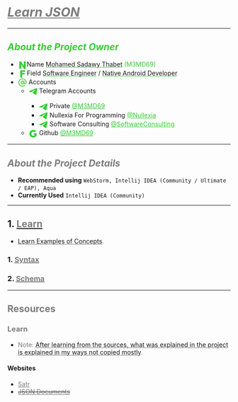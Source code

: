 # <u style="font-style: italic; color: #7c7c7c;">Learn JSON</u>

---

## <span style="font-style: italic; color: limeGreen;">About the Project Owner</span>

- <img width="20" src="readme_file_source/icons/n_letter_icon.svg" alt="N Letter" style="vertical-align: middle;"/>Name <u style="text-decoration-color: #32cd32;">Mohamed Sadawy Thabet</u> <span style="color: limeGreen;">(M3MD69)
- <img width="20" src="readme_file_source/icons/f_letter_icon.svg" alt="F Letter" style="vertical-align: middle;"/>Field <u style="text-decoration-color: #32cd32;">Software Engineer</u> / <u style="text-decoration-color: #32cd32;">Native Android Developer</u>
- <img width="20" src="readme_file_source/icons/mention_icon.svg" alt="Mention Icon" style="vertical-align: middle;"/> Accounts
    <ul>
        <li><img width="20" src="readme_file_source/icons/telegram_icon.svg" alt="Telegram Icon" style="vertical-align: middle;"/> Telegram Accounts</li>
        <ul>
            <li><img width="20" src="readme_file_source/icons/telegram_icon.svg" alt="Telegram Icon" style="vertical-align: middle;"/> Private <a style="color: limeGreen;" href="https://t.me/M3MD69">@M3MD69</a></li>
            <li><img width="20" src="readme_file_source/icons/telegram_icon.svg" alt="Telegram Icon" style="vertical-align: middle;"/> Nullexia For Programming <a style="color: limeGreen;" href="https://t.me/Nullexia">@Nullexia</a></li>
            <li><img width="20" src="readme_file_source/icons/telegram_icon.svg" alt="Telegram Icon" style="vertical-align: middle;"/> Software Consulting <a style="color: limeGreen;" href="https://t.me/SoftwareConsulting">@SoftwareConsulting</a></li>
        </ul>
        <li><img width="20" src="readme_file_source/icons/g_letter_icon.svg" alt="G Letter" style="vertical-align: middle;"/> Github <a style="color: limeGreen;" href="https://github.com/M3MD69">@M3MD69</a></li>
    </ul>

---

## <span style="font-style: italic; color: #7c7c7c;">About the Project Details</span>

- **Recommended using** `WebStorm, Intellij IDEA (Community / Ultimate / EAP), Aqua`
- **Currently Used** `Intellij IDEA (Community)`

---

## 1. [<span style="color: #7c7c7c;">Learn</span>](src/_1_learn)

- <u style="text-decoration-color: #7c7c7c;">Learn Examples of Concepts</u><span style="color: #7c7c7c;">.</span>

### 1. [<span style="color: #7c7c7c;">Syntax</span>](src/_1_learn/_1_1_syntax)

### 2. [<span style="color: #7c7c7c;">Schema</span>](src/_1_learn/_1_2_schema)

---

## <span style="color: #7c7c7c;">Resources</span>

### <span style="color: #7c7c7c;">Learn</span>

- <span style="color: #7c7c7c;">Note: </span><u style="text-decoration-color: #7c7c7c;">After learning from the sources, what was explained in the project is explained in my ways not copied mostly</u><span style="color: #7c7c7c;">.</span>

#### Websites

<ul>
<li><a style="color: #7c7c7c;" href="https://satr.codes">Satr</a></li>
<del><li><a style="color: #7c7c7c;" href="https://www.json.org/json-en.html">JSON Documents</a></li></del>
</ul>